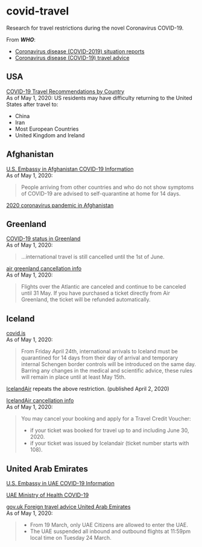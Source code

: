 # covid-travel

Research for travel restrictions during the novel Coronavirus COVID-19.  

From ***WHO***:

- [Coronavirus disease (COVID-2019) situation reports](https://www.who.int/emergencies/diseases/novel-coronavirus-2019/situation-reports)
- [Coronavirus disease (COVID-19) travel advice](https://www.who.int/emergencies/diseases/novel-coronavirus-2019/travel-advice)

## USA

[COVID-19 Travel Recommendations by Country](https://www.cdc.gov/coronavirus/2019-ncov/travelers/map-and-travel-notices.html)  
As of May 1, 2020: US residents may have difficulty returning to the United States after travel to:

- China
- Iran
- Most European Countries
- United Kingdom and Ireland

## Afghanistan

[U.S. Embassy in Afghanistan COVID-19 Information](https://af.usembassy.gov/covid-19-information/)  
As of May 1, 2020:
> People arriving from other countries and who do not show symptoms of COVID-19 are advised to self-quarantine at home for 14 days. 

[2020 coronavirus pandemic in Afghanistan](https://en.wikipedia.org/wiki/2020_coronavirus_pandemic_in_Afghanistan)

## Greenland

[COVID-19 status in Greenland](https://visitgreenland.com/articles/corona-virus-status/)  
As of May 1, 2020:
> ...international travel is still cancelled until the 1st of June.

[air greenland cancellation info](https://www.airgreenland.com/travel-info/before-travel/covid-19?utm_source=web&utm_medium=sleeknote&utm_content=info&utm_campaign=covid19)  
As of May 1, 2020:
> Flights over the Atlantic are canceled and continue to be canceled until 31 May. If you have purchased a ticket directly from Air Greenland, the ticket will be refunded automatically.

## Iceland

[covid.is](https://www.covid.is/announcements)  
As of May 1, 2020:
> From Friday April 24th, international arrivals to Iceland must be quarantined for 14 days from their day of arrival and temporary internal Schengen border controls will be introduced on the same day. Barring any changes in the medical and scientific advice, these rules will remain in place until at least May 15th.

[IcelandAir](https://www.icelandair.com/blog/iceland-unites-against-covid-19/) repeats the above restriction. (published April 2, 2020)

[IcelandAir cancellation info](https://www.icelandair.com/support/covid-19/safe-travels/)  
As of May 1, 2020:
> You may cancel your booking and apply for a Travel Credit Voucher:
> - if your ticket was booked for travel up to and including June 30, 2020.
> - if your ticket was issued by Icelandair (ticket number starts with 108).

## United Arab Emirates

[U.S. Embassy in UAE COVID-19 Information](https://ae.usembassy.gov/u-s-citizen-services/covid-19-information/)  

[UAE Ministry of Health COVID-19](https://doh.gov.ae/covid-19)

[gov.uk Foreign travel advice United Arab Emirates](https://www.gov.uk/foreign-travel-advice/united-arab-emirates/coronavirus)  
As of May 1, 2020:
> - From 19 March, only UAE Citizens are allowed to enter the UAE.
> - The UAE suspended all inbound and outbound flights at 11:59pm local time on Tuesday 24 March.

